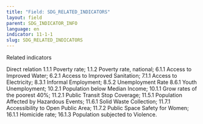 ```yaml
---
title: "Field: SDG_RELATED_INDICATORS"
layout: field
parent: SDG_INDICATOR_INFO
language: en
indicator: 11-1-1
slug: SDG_RELATED_INDICATORS
---
```

Related indicators

Direct relation
1.1.1 Poverty rate; 1.1.2 Poverty rate, national; 6.1.1 Access to Improved Water; 6.2.1 Access to Improved Sanitation; 7.1.1 Access to Electricity; 8.3.1 Informal Employment; 8.5.2 Unemployment Rate 8.6.1 Youth Unemployment; 10.2.1 Population below Median Income; 10.1.1 Grow rates of the poorest 40%; 11.2.1 Public Transit Stop Coverage; 11.5.1 Population Affected by Hazardous Events; 11.6.1 Solid Waste Collection; 11.7.1 Accessibility to Open Public Area; 11.7.2 Public Space Safety for Women; 16.1.1 Homicide rate; 16.1.3 Population subjected to Violence.